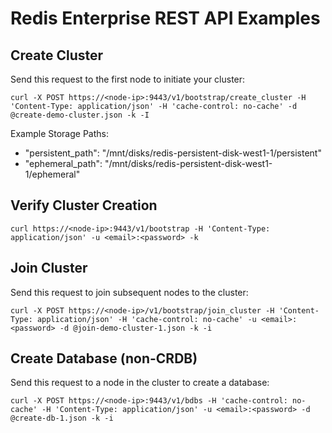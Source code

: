 # Redis Enterprise REST API Examples

## Create Cluster
Send this request to the first node to initiate your cluster:

`curl -X POST https://<node-ip>:9443/v1/bootstrap/create_cluster -H 'Content-Type: application/json' -H 'cache-control: no-cache' -d @create-demo-cluster.json -k -I`

Example Storage Paths: 
* "persistent_path": "/mnt/disks/redis-persistent-disk-west1-1/persistent"
* "ephemeral_path": "/mnt/disks/redis-persistent-disk-west1-1/ephemeral"

## Verify Cluster Creation
`curl https://<node-ip>:9443/v1/bootstrap -H 'Content-Type: application/json' -u <email>:<password> -k`

## Join Cluster 
Send this request to join subsequent nodes to the cluster: 

`curl -X POST https://<node-ip>/v1/bootstrap/join_cluster -H 'Content-Type: application/json' -H 'cache-control: no-cache' -u <email>:<password> -d @join-demo-cluster-1.json -k -i`

## Create Database (non-CRDB)
Send this request to a node in the cluster to create a database:

`curl -X POST https://<node-ip>:9443/v1/bdbs -H 'cache-control: no-cache' -H 'Content-Type: application/json' -u <email>:<password> -d @create-db-1.json -k -i`